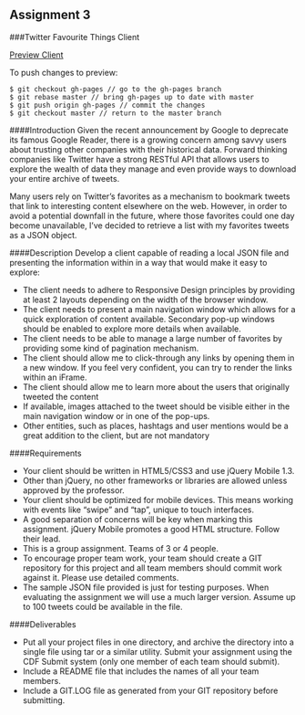 ## Assignment 3

###Twitter Favourite Things Client

[Preview Client](http://pirave.github.com/csc309_a3/)

To push changes to preview:
```
$ git checkout gh-pages // go to the gh-pages branch
$ git rebase master // bring gh-pages up to date with master
$ git push origin gh-pages // commit the changes
$ git checkout master // return to the master branch
```

####Introduction
Given the recent announcement by Google to deprecate its famous Google Reader, there is a growing concern among savvy users about trusting other companies with their historical data. Forward thinking companies like Twitter have a strong RESTful API that allows users to explore the wealth of data they manage and even provide ways to download your entire archive of tweets.

Many users rely on Twitter’s favorites as a mechanism to bookmark tweets that link to interesting content elsewhere on the web. However, in order to avoid a potential downfall in the future, where those favorites could one day become unavailable, I’ve decided to retrieve a list with my favorites tweets as a JSON object.

####Description
Develop a client capable of reading a local JSON file and presenting the information within in a way that would make it easy to explore:

- The client needs to adhere to Responsive Design principles by providing at least 2 layouts depending on the width of the browser window.
- The client needs to present a main navigation window which allows for a quick exploration of content available. Secondary pop-up windows should be enabled to explore more details when available.
- The client needs to be able to manage a large number of favorites by providing some kind of pagination mechanism.
- The client should allow me to click-through any links by opening them in a new window. If you feel very confident, you can try to render the links within an iFrame.
- The client should allow me to learn more about the users that originally tweeted the content
- If available, images attached to the tweet should be visible either in the main navigation window or in one of the pop-ups.
- Other entities, such as places, hashtags and user mentions would be a great addition to the client, but are not mandatory

####Requirements

- Your client should be written in HTML5/CSS3 and use jQuery Mobile 1.3.
- Other than jQuery, no other frameworks or libraries are allowed unless approved by the professor.
- Your client should be optimized for mobile devices. This means working with events like “swipe” and “tap”, unique to touch interfaces.
- A good separation of concerns will be key when marking this assignment. jQuery Mobile promotes a good HTML structure. Follow their lead.
- This is a group assignment. Teams of 3 or 4 people.
- To encourage proper team work, your team should create a GIT repository for this project and all team members should commit work against it. Please use detailed comments.
- The sample JSON file provided is just for testing purposes. When evaluating the assignment we will use a much larger version. Assume up to 100 tweets could be available in the file.

####Deliverables

- Put all your project files in one directory, and archive the directory into a single file using tar or a similar utility. Submit your assignment using the CDF Submit system (only one member of each team should submit).
- Include a README file that includes the names of all your team members.
- Include a GIT.LOG file as generated from your GIT repository before submitting.
